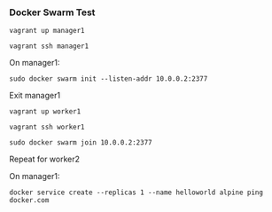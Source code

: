 ### Docker Swarm Test ###

```vagrant up manager1```

```vagrant ssh manager1```

On manager1:

```sudo docker swarm init --listen-addr 10.0.0.2:2377```

Exit manager1

```vagrant up worker1```

```vagrant ssh worker1```

```sudo docker swarm join 10.0.0.2:2377```

Repeat for worker2

On manager1:

```docker service create --replicas 1 --name helloworld alpine ping docker.com```

